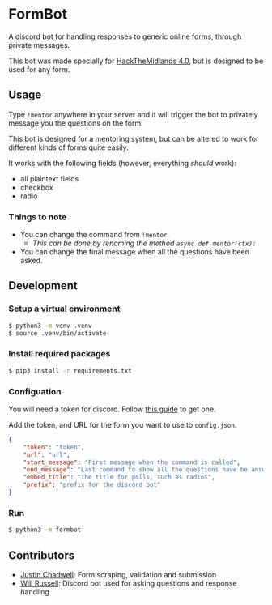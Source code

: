 # FormBot

A discord bot for handling responses to generic online forms, through private messages.

This bot was made specially for [HackTheMidlands 4.0](https://hackthemidlands.com/), but is designed to be used for any form.

## Usage

Type `!mentor` anywhere in your server and it will trigger the bot to privately message you the questions on the form.

This bot is designed for a mentoring system, but can be altered to work for different kinds of forms quite easily.

It works with the following fields (however, everything _should_ work):

- all plaintext fields
- checkbox
- radio

### Things to note

- You can change the command from `!mentor`. 
	- _This can be done by renaming the method `async def mentor(ctx):`_
- You can change the final message when all the questions have been asked.

## Development

### Setup a virtual environment

```bash
$ python3 -m venv .venv
$ source .venv/bin/activate
```

### Install required packages

```bash
$ pip3 install -r requirements.txt
```

### Configuation

You will need a token for discord. Follow [this guide](https://github.com/reactiflux/discord-irc/wiki/Creating-a-discord-bot-&-getting-a-token) to get one.

Add the token, and URL for the form you want to use to `config.json`.

```json
{
    "token": "token",
    "url": "url",
    "start_message": "First message when the command is called",
    "end_message": "Last command to show all the questions have be answered",
    "embed_title": "The title for polls, such as radios",
    "prefix": "prefix for the discord bot"
}
```

### Run

```bash
$ python3 -m formbot
```

## Contributors

- [Justin Chadwell](https://github.com/jedevc): Form scraping, validation and submission
- [Will Russell](https://github.com/wrussell1999): Discord bot used for asking questions and response handling
